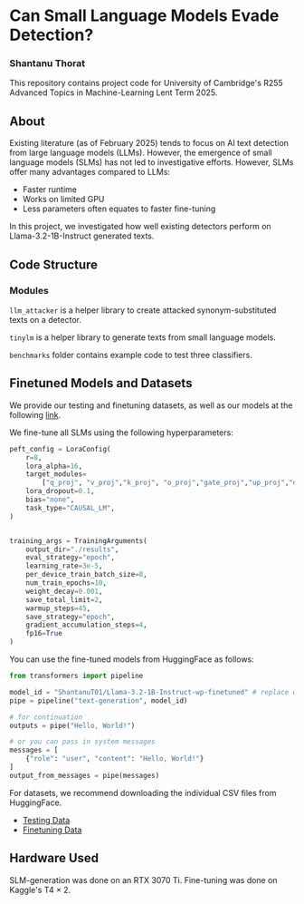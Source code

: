 # Can Small Language Models Evade Detection?
### Shantanu Thorat

This repository contains project code for University of Cambridge's R255 Advanced Topics in Machine-Learning Lent Term 2025. 

## About

Existing literature (as of February 2025) tends to focus on AI text detection from large language models (LLMs). However, the emergence of small language models (SLMs) has not led to investigative efforts. However, SLMs offer many advantages compared to LLMs:

- Faster runtime
- Works on limited GPU
- Less parameters often equates to faster fine-tuning

In this project, we investigated how well existing detectors perform on Llama-3.2-1B-Instruct generated texts. 
## Code Structure
### Modules

`llm_attacker` is a helper library to create attacked synonym-substituted texts on a detector.  

`tinylm` is a helper library to generate texts from small language models. 

`benchmarks` folder contains example code to test three classifiers. 

## Finetuned Models and Datasets

We provide our testing and finetuning datasets, as well as our models at the following [link](https://huggingface.co/collections/ShantanuT01/r255-67e2f764cf1146a8fbd7f0c8). 

We fine-tune all SLMs using the following hyperparameters:
```python
peft_config = LoraConfig(
    r=8,
    lora_alpha=16,
    target_modules=
        ["q_proj", "v_proj","k_proj", "o_proj","gate_proj","up_proj","down_proj"],
    lora_dropout=0.1,
    bias="none",
    task_type="CAUSAL_LM",
)


training_args = TrainingArguments(
    output_dir="./results",
    eval_strategy="epoch",
    learning_rate=3e-5,
    per_device_train_batch_size=8,
    num_train_epochs=10,
    weight_decay=0.001,
    save_total_limit=2,
    warmup_steps=45,
    save_strategy="epoch",
    gradient_accumulation_steps=4,
    fp16=True
)
```

You can use the fine-tuned models from HuggingFace as follows:
```python
from transformers import pipeline

model_id = "ShantanuT01/Llama-3.2-1B-Instruct-wp-finetuned" # replace with model you want!
pipe = pipeline("text-generation", model_id)

# for continuation
outputs = pipe("Hello, World!")

# or you can pass in system messages
messages = [  
    {"role": "user", "content": "Hello, World!"}
]
output_from_messages = pipe(messages)
```

For datasets, we recommend downloading the individual CSV files from HuggingFace. 

- [Testing Data](https://huggingface.co/datasets/ShantanuT01/R255-Test-Generations/tree/main)
- [Finetuning Data](https://huggingface.co/datasets/ShantanuT01/R255-Finetuning-Datasets/tree/main)

## Hardware Used

SLM-generation was done on an RTX 3070 Ti. 
Fine-tuning was done on Kaggle's T4 $\times$ 2. 